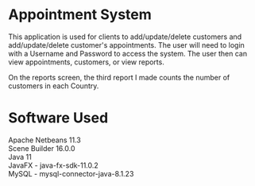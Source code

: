 # Appointment System

This application is used for clients to add/update/delete customers and add/update/delete customer's appointments. The user will need to login
with a Username and Password to access the system. The user then can view appointments, customers, or view reports.

On the reports screen, the third report I made counts the number of customers in each Country.

# Software Used
Apache Netbeans 11.3  
Scene Builder 16.0.0  
Java 11  
JavaFX - java-fx-sdk-11.0.2  
MySQL - mysql-connector-java-8.1.23  


